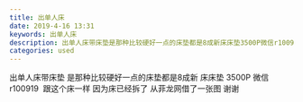 ```yaml
---
title: 出单人床
date: 2019-4-16 13:31
keywords: 出单人床
description: 出单人床带床垫是那种比较硬好一点的床垫都是8成新床床垫3500P微信r100919  跟这个床一样因为床已经拆了从菲龙网借了一张图谢谢
categories: used
---
```

<td class="t_f" id="postmessage_3515751">

出单人床带床垫 是那种比较硬好一点的床垫都是8成新 床床垫 3500P 微信r100919  跟这个床一样 因为床已经拆了 从菲龙网借了一张图 谢谢<br/>
<img alt="" border="0" class="zoom" data-cf-modified-32b92c9c37a8af047f7436a3-="" file="http://www.flw.ph/data/appbyme/upload/image/201904/16/KlJZJlWwH3yo.jpg" id="aimg_LRaAX" lazyloadthumb="1" onclick="" onmouseover="" src="http://www.flw.ph/data/appbyme/upload/image/201904/16/KlJZJlWwH3yo.jpg"/><br/>
<br/>
</td>
